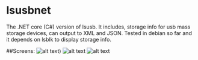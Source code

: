 # lsusbnet
 The .NET core (C#) version of lsusb. It includes, storage info for usb mass storage devices, can output to XML and JSON. Tested in debian so far and it depends on lsblk to display storage info.

##Screens:
![alt text](https://i.postimg.cc/nzhxDBMv/unknown.png))
![alt text](https://i.postimg.cc/2yqfHYQy/unknown2.png)
![alt text](https://i.postimg.cc/2yPNMtGw/unknown3.png)

